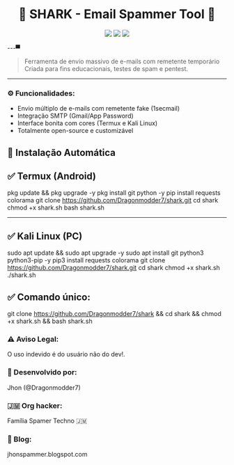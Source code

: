 <h1 align="center">
  🦈 SHARK - Email Spammer Tool 🦈  
</h1>

<p align="center">
  <img src="https://img.shields.io/badge/Dragonmodder7-Família%20Spamer-red?style=flat-square" />
  <img src="https://img.shields.io/badge/Status-Ativo-brightgreen?style=flat-square" />
  <img src="https://img.shields.io/badge/Licença-MIT-blue?style=flat-square" />
</p>

---▀

> Ferramenta de envio massivo de e-mails com remetente temporário  
> Criada para fins educacionais, testes de spam e pentest.

---

### ⚙️ Funcionalidades:
- Envio múltiplo de e-mails com remetente fake (1secmail)
- Integração SMTP (Gmail/App Password)
- Interface bonita com cores (Termux e Kali Linux)
- Totalmente open-source e customizável

## 🚀 Instalação Automática

## ✅ Termux (Android)

pkg update && pkg upgrade -y
pkg install git python -y
pip install requests colorama
git clone https://github.com/Dragonmodder7/shark.git
cd shark
chmod +x shark.sh
bash shark.sh


---

## ✅ Kali Linux (PC)

sudo apt update && sudo apt upgrade -y
sudo apt install git python3 python3-pip -y
pip3 install requests colorama
git clone https://github.com/Dragonmodder7/shark.git
cd shark
chmod +x shark.sh
./shark.sh


## ✅ Comando único:

git clone https://github.com/Dragonmodder7/shark && cd shark && chmod +x shark.sh && bash shark.sh

### ⚠️ Aviso Legal:

O uso indevido é do usuário não do dev!.

### 👑 Desenvolvido por:

Jhon (@Dragonmodder7)

### 🇯🇲 Org hacker:
Família Spamer Techno 🇯🇲

### 🦅 Blog:
jhonspammer.blogspot.com



